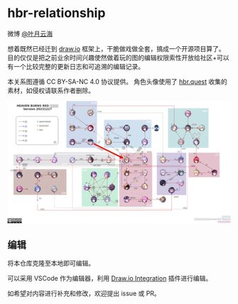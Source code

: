 # hbr-relationship

微博 [@叶月云海](https://weibo.com/u/2453349927)

想着既然已经迁到 [draw.io](https://app.diagrams.net/) 框架上，干脆做戏做全套，搞成一个开源项目算了。
目的仅仅是把之前业余时间兴趣使然做着玩的图的编辑权限索性开放给社区+可以有一个比较完整的更新日志和可追溯的编辑记录。

本关系图遵循 CC BY-SA-NC 4.0 协议提供。
角色头像使用了 [hbr.quest](https://hbr.quest) 收集的素材，如侵权请联系作者删除。

![关系图](./images/hbr-relationship.png)

## 编辑

将本仓库克隆至本地即可编辑。

可以采用 VSCode 作为编辑器，利用 [Draw.io Integration](https://marketplace.visualstudio.com/items?itemName=hediet.vscode-drawio) 插件进行编辑。

如希望对内容进行补充和修改，欢迎提出 issue 或 PR。
